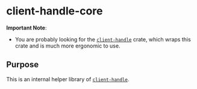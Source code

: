 client-handle-core
==========

**Important Note**:

* You are probably looking for the [`client-handle`](https://docs.rs/client-handle/) crate, which wraps this crate and is much more ergonomic to use.

Purpose
-------

This is an internal helper library of [`client-handle`](https://docs.rs/client-handle/).